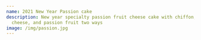 ```yaml
---
name: 2021 New Year Passion cake
description: New year specialty passion fruit cheese cake with chiffon, cream
  cheese, and passion fruit two ways
image: /img/passion.jpg
---
```

